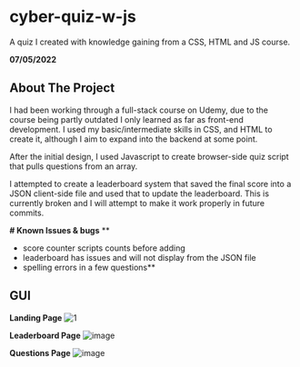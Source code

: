 # cyber-quiz-w-js
A quiz I created with knowledge gaining from a CSS, HTML and JS course.

**07/05/2022**

<h2>About The Project</h2>
I had been working through a full-stack course on Udemy, due to the course being partly outdated I only learned as far as front-end development. I used my basic/intermediate skills in CSS, and HTML to create it, although I aim to expand into the backend at some point.

After the initial design, I used Javascript to create browser-side quiz script that pulls questions from an array.

I attempted to create a leaderboard system that saved the final score into a JSON client-side file and used that to update the leaderboard. This is currently broken and I will attempt to make it work properly in future commits.

**# Known Issues & bugs**
**
- score counter scripts counts before adding
- leaderboard has issues and will not display from the JSON file
- spelling errors in a few questions**

<h2>GUI</h2>

**Landing Page**
![1](https://user-images.githubusercontent.com/90014630/175532996-2e1e1dea-f93c-4262-9afe-83ab3bba692e.png)

**Leaderboard Page**
![image](https://user-images.githubusercontent.com/90014630/175533076-5595bfba-b02b-4283-9bd4-72f516511b3c.png)

**Questions Page**
![image](https://user-images.githubusercontent.com/90014630/175533449-2db60010-4b23-4ff3-ab1e-eec798a5c3b8.png)

